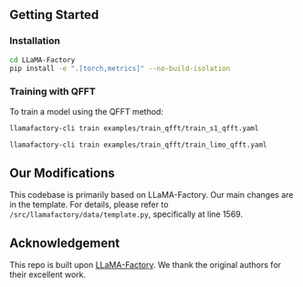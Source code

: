 ## Getting Started

### Installation

```bash
cd LLaMA-Factory
pip install -e ".[torch,metrics]" --no-build-isolation
```

### Training with QFFT

To train a model using the QFFT method:

```bash
llamafactory-cli train examples/train_qfft/train_s1_qfft.yaml
```

```bash
llamafactory-cli train examples/train_qfft/train_limo_qfft.yaml
```

## Our Modifications

This codebase is primarily based on LLaMA-Factory. Our main changes are in the template. For details, please refer to `/src/llamafactory/data/template.py`, specifically at line 1569.


## Acknowledgement

This repo is built upon [LLaMA-Factory](https://github.com/hiyouga/LLaMA-Factory). We thank the original authors for their excellent work.